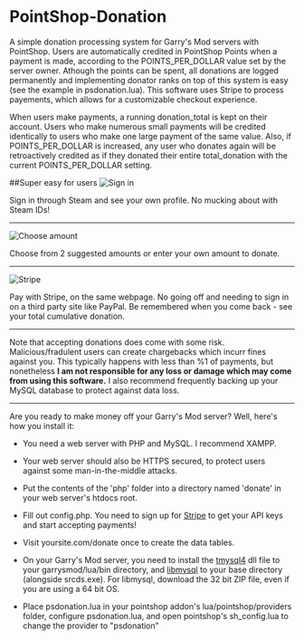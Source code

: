 # PointShop-Donation
A simple donation processing system for Garry's Mod servers with PointShop. Users are automatically credited in PointShop Points when a payment is made, according to the POINTS_PER_DOLLAR value set by the server owner. Athough the points can be spent, all donations are logged permanently and implementing donator ranks on top of this system is easy (see the example in psdonation.lua). This software uses Stripe to process payements, which allows for a customizable checkout experience.

When users make payments, a running donation_total is kept on their account. Users who make numerous small payments will be credited identically to users who make one large payment of the same value. Also, if POINTS_PER_DOLLAR is increased, any user who donates again will be retroactively credited as if they donated their entire total_donation with the current POINTS_PER_DOLLAR setting.

##Super easy for users
![Sign in](http://i.imgur.com/UWeKj7f.png)

Sign in through Steam and see your own profile. No mucking about with Steam IDs!

---

![Choose amount](http://i.imgur.com/4hrjOTW.png)

Choose from 2 suggested amounts or enter your own amount to donate.

---

![Stripe](http://i.imgur.com/ov3xRNS.png)

Pay with Stripe, on the same webpage. No going off and needing to sign in on a third party site like PayPal. Be remembered when you come back - see your total cumulative donation.

---

Note that accepting donations does come with some risk. Malicious/fradulent users can create chargebacks which incurr fines against you. This typically happens with less than %1 of payments, but nonetheless __I am not responsible for any loss or damage which may come from using this software.__ I also recommend frequently backing up your MySQL database to protect against data loss.

---

Are you ready to make money off your Garry's Mod server? Well, here's how you install it:

* You need a web server with PHP and MySQL. I recommend XAMPP.
* Your web server should also be HTTPS secured, to protect users against some man-in-the-middle attacks.
* Put the contents of the 'php' folder into a directory named 'donate' in your web server's htdocs root.
* Fill out config.php. You need to sign up for [Stripe](https://dashboard.stripe.com/dashboard) to get your API keys and start accepting payments!
* Visit yoursite.com/donate once to create the data tables.

* On your Garry's Mod server, you need to install the  [tmysql4](http://blackawps-glua-modules.googlecode.com/svn/trunk/gm_tmysql4_boost/Release/) dll file to your garrysmod/lua/bin directory, and [libmysql](http://dev.mysql.com/downloads/connector/cpp/) to your base directory (alongside srcds.exe). For libmysql, download the 32 bit ZIP file, even if you are using a 64 bit OS.
* Place psdonation.lua in your pointshop addon's lua/pointshop/providers folder, configure psdonation.lua, and open pointshop's sh_config.lua to change the provider to "psdonation"
